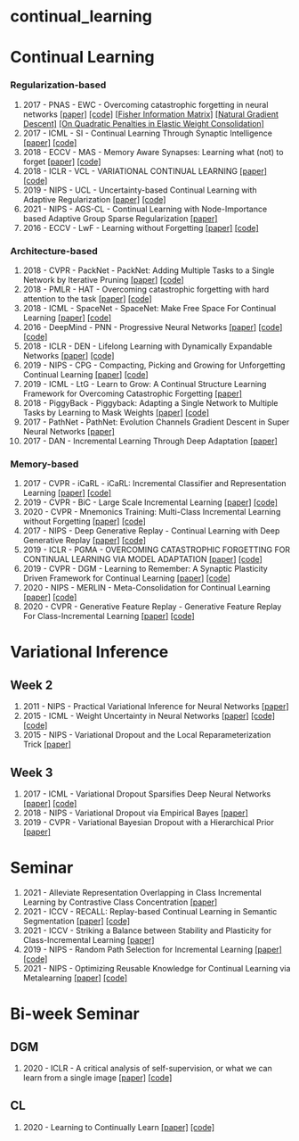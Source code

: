 # continual_learning

# Continual Learning

### Regularization-based

1. 2017 - PNAS - EWC - Overcoming catastrophic forgetting in neural networks [[paper]](https://arxiv.org/abs/1612.00796) [[code]](https://github.com/ariseff/overcoming-catastrophic) [[Fisher Information Matrix]](https://agustinus.kristia.de/techblog/2018/03/11/fisher-information/?fbclid=IwAR3VzgUoO2nUXh9KZi39ScHg0HWOyIJ3Ml-5jtnN11YWXXewdclbwisHlQw) [[Natural Gradient Descent]](https://agustinus.kristia.de/techblog/2018/03/14/natural-gradient/) [[On Quadratic Penalties in Elastic Weight Consolidation]](https://arxiv.org/abs/1712.03847)
2. 2017 - ICML - SI - Continual Learning Through Synaptic Intelligence [[paper]](https://arxiv.org/abs/1703.04200) [[code]](https://github.com/ganguli-lab/pathint)
3. 2018 - ECCV - MAS - Memory Aware Synapses: Learning what (not) to forget [[paper]](https://arxiv.org/abs/1711.09601) [[code]](https://github.com/wannabeOG/MAS-PyTorch)
4. 2018 - ICLR - VCL - VARIATIONAL CONTINUAL LEARNING [[paper]](https://arxiv.org/abs/1710.10628) [[code]](https://github.com/nvcuong/variational-continual-learning)
5. 2019 - NIPS - UCL - Uncertainty-based Continual Learning with Adaptive Regularization [[paper]](https://arxiv.org/abs/1905.11614) [[code]](https://github.com/csm9493/UCL)
6. 2021 - NIPS - AGS-CL - Continual Learning with Node-Importance based Adaptive Group Sparse Regularization [[paper]](https://arxiv.org/abs/2003.13726)
7. 2016 - ECCV - LwF - Learning without Forgetting [[paper]](https://arxiv.org/abs/1606.09282) [[code]](https://github.com/ngailapdi/LWF)

### Architecture-based

1. 2018 - CVPR - PackNet - PackNet: Adding Multiple Tasks to a Single Network by Iterative Pruning [[paper]](https://arxiv.org/abs/1711.05769) [[code]](https://github.com/arunmallya/packnet)
2. 2018 - PMLR - HAT - Overcoming catastrophic forgetting with hard attention to the task [[paper]](https://arxiv.org/abs/1801.01423) [[code]](https://github.com/joansj/hat)
3. 2018 - ICML - SpaceNet - SpaceNet: Make Free Space For Continual Learning [[paper]](https://arxiv.org/abs/1801.01423) [[code]](https://github.com/GhadaSokar/SpaceNet)
4. 2016 - DeepMind - PNN - Progressive Neural Networks [[paper]](https://arxiv.org/abs/1606.04671) [[code]](https://github.com/hengdashi/pnn) [[code]](https://github.com/sumanvid97/progressive_nets_for_multitask_rl)
5. 2018 - ICLR - DEN - Lifelong Learning with Dynamically Expandable Networks [[paper]](https://arxiv.org/abs/1708.01547) [[code]](https://github.com/jaehong31/DEN)
6. 2019 - NIPS - CPG - Compacting, Picking and Growing for Unforgetting Continual Learning [[paper]](https://arxiv.org/abs/1910.06562) [[code]](https://github.com/ivclab/CPG)
7. 2019 - ICML - LtG - Learn to Grow: A Continual Structure Learning Framework for Overcoming Catastrophic Forgetting [[paper]](https://arxiv.org/abs/1904.00310) 
8. 2018 - PiggyBack - Piggyback: Adapting a Single Network to Multiple Tasks by Learning to Mask Weights [[paper]](https://arxiv.org/abs/1801.06519) [[code]](https://github.com/arunmallya/piggyback)
9. 2017 - PathNet - PathNet: Evolution Channels Gradient Descent in Super Neural Networks [[paper]](http://www.gatsby.ucl.ac.uk/~ucgtcbl/papers/FerBanBluZwoHaRusPriWie2017a.pdf)
10. 2017 - DAN - Incremental Learning Through Deep Adaptation [[paper]](https://arxiv.org/abs/1705.04228)

### Memory-based

1. 2017 - CVPR - iCaRL - iCaRL: Incremental Classifier and Representation Learning [[paper]](https://arxiv.org/abs/1611.07725) [[code]](https://github.com/srebuffi/iCaRL)
2. 2019 - CVPR - BiC - Large Scale Incremental Learning [[paper]](https://arxiv.org/abs/1905.13260) [[code]](https://github.com/wuyuebupt/LargeScaleIncrementalLearning)
3. 2020 - CVPR - Mnemonics Training: Multi-Class Incremental Learning without Forgetting [[paper]](https://arxiv.org/abs/2002.10211) [[code]](https://github.com/yaoyao-liu/class-incremental-learning)
4. 2017 - NIPS - Deep Generative Replay - Continual Learning with Deep Generative Replay [[paper]](https://arxiv.org/abs/1705.08690) [[code]](https://github.com/kuc2477/pytorch-deep-generative-replay)
5. 2019 - ICLR - PGMA - OVERCOMING CATASTROPHIC FORGETTING FOR CONTINUAL LEARNING VIA MODEL ADAPTATION [[paper]](https://openreview.net/pdf?id=ryGvcoA5YX) [[code]](https://github.com/morning-dews/PGMA_tensorflow)
6. 2019 - CVPR - DGM - Learning to Remember: A Synaptic Plasticity Driven Framework for Continual Learning [[paper]](https://arxiv.org/abs/1904.03137) [[code]](https://github.com/SAP-archive/machine-learning-dgm)
7. 2020 - NIPS - MERLIN - Meta-Consolidation for Continual Learning [[paper]](https://arxiv.org/abs/2010.00352) [[code]](https://github.com/JosephKJ/merlin)
8. 2020 - CVPR - Generative Feature Replay - Generative Feature Replay For Class-Incremental Learning [[paper]](https://arxiv.org/abs/2004.09199) [[code]](https://github.com/xialeiliu/GFR-IL)

# Variational Inference

## Week 2
1. 2011 - NIPS - Practical Variational Inference for Neural Networks [[paper]](https://papers.nips.cc/paper/2011/hash/7eb3c8be3d411e8ebfab08eba5f49632-Abstract.html)
2. 2015 - ICML - Weight Uncertainty in Neural Networks [[paper]](https://arxiv.org/abs/1505.05424) [[code]](https://github.com/saxena-mayur/Weight-Uncertainty-in-Neural-Networks) [[code]](https://github.com/nitarshan/bayes-by-backprop/blob/master/Weight%20Uncertainty%20in%20Neural%20Networks.ipynb)
3. 2015 - NIPS - Variational Dropout and the Local Reparameterization Trick [[paper]](https://arxiv.org/abs/1506.02557) 

## Week 3
1. 2017 - ICML - Variational Dropout Sparsifies Deep Neural Networks [[paper]](https://arxiv.org/abs/1701.05369) [[code]](https://github.com/bayesgroup/variational-dropout-sparsifies-dnn)
2. 2018 - NIPS - Variational Dropout via Empirical Bayes [[paper]](https://arxiv.org/abs/1811.00596)
3. 2019 - CVPR - Variational Bayesian Dropout with a Hierarchical Prior [[paper]](https://arxiv.org/abs/1811.07533)

# Seminar

1. 2021 - Alleviate Representation Overlapping in Class Incremental Learning by Contrastive Class Concentration [[paper]](https://arxiv.org/abs/2107.12308) 
2. 2021 - ICCV - RECALL: Replay-based Continual Learning in Semantic Segmentation [[paper]](https://arxiv.org/abs/2108.03673) [[code]](https://github.com/lttm/recall)
3. 2021 - ICCV - Striking a Balance between Stability and Plasticity for Class-Incremental Learning [[paper]](http://www.eecs.qmul.ac.uk/~sgg/papers/WuEtAl_ICCV2021.pdf)
4. 2019 - NIPS - Random Path Selection for Incremental Learning [[paper]](https://papers.nips.cc/paper/2019/file/83da7c539e1ab4e759623c38d8737e9e-Paper.pdf) [[code]](https://github.com/brjathu/RPSnet)
5. 2021 - NIPS - Optimizing Reusable Knowledge for Continual Learning via Metalearning [[paper]](https://arxiv.org/abs/2106.05390) [[code]](https://github.com/JuliousHurtado/meta-training-setup)

# Bi-week Seminar

## DGM
1. 2020 - ICLR - A critical analysis of self-supervision, or what we can learn from a single image [[paper]](https://arxiv.org/abs/1904.13132) [[code]](https://github.com/yukimasano/linear-probes)

## CL
1. 2020 - Learning to Continually Learn [[paper]](https://arxiv.org/abs/2002.09571) [[code]](https://github.com/uvm-neurobotics-lab/ANML)

